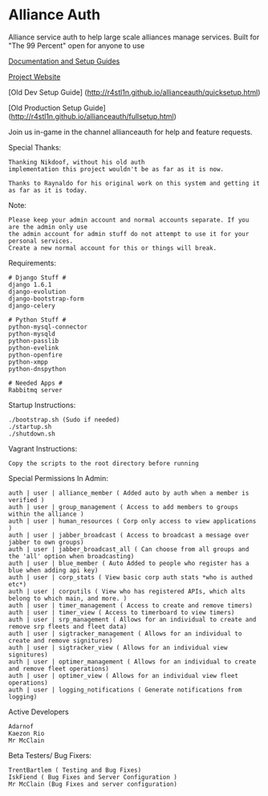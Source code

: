 Alliance Auth
============

Alliance service auth to help large scale alliances manage services.
Built for "The 99 Percent" open for anyone to use

[Documentation and Setup Guides](http://allianceauth.com)

[Project Website](http://r4stl1n.github.io/allianceauth/)

[Old Dev Setup Guide] (http://r4stl1n.github.io/allianceauth/quicksetup.html)

[Old Production Setup Guide] (http://r4stl1n.github.io/allianceauth/fullsetup.html)

Join us in-game in the channel allianceauth for help and feature requests.

Special Thanks: 

    Thanking Nikdoof, without his old auth 
    implementation this project wouldn't be as far as it is now.
    
    Thanks to Raynaldo for his original work on this system and getting it as far as it is today.

Note:

    Please keep your admin account and normal accounts separate. If you are the admin only use 
    the admin account for admin stuff do not attempt to use it for your personal services. 
    Create a new normal account for this or things will break.
    
Requirements:

    # Django Stuff #
    django 1.6.1
    django-evolution
    django-bootstrap-form
    django-celery
    
    # Python Stuff #
    python-mysql-connector
    python-mysqld
    python-passlib
    python-evelink
    python-openfire
    python-xmpp
    python-dnspython
    
    # Needed Apps #
    Rabbitmq server
        
Startup Instructions:

    ./bootstrap.sh (Sudo if needed)
    ./startup.sh
    ./shutdown.sh

Vagrant Instructions:

    Copy the scripts to the root directory before running

Special Permissions In Admin:

    auth | user | alliance_member ( Added auto by auth when a member is verified )
    auth | user | group_management ( Access to add members to groups within the alliance )
    auth | user | human_resources ( Corp only access to view applications )
    auth | user | jabber_broadcast ( Access to broadcast a message over jabber to own groups)
    auth | user | jabber_broadcast_all ( Can choose from all groups and the 'all' option when broadcasting)
    auth | user | blue_member ( Auto Added to people who register has a blue when adding api key)
    auth | user | corp_stats ( View basic corp auth stats *who is authed etc*)
    auth | user | corputils ( View who has registered APIs, which alts belong to which main, and more. )
    auth | user | timer_management ( Access to create and remove timers)
    auth | user | timer_view ( Access to timerboard to view timers)
    auth | user | srp_management ( Allows for an individual to create and remove srp fleets and fleet data)
    auth | user | sigtracker_management ( Allows for an individual to create and remove signitures)
    auth | user | sigtracker_view ( Allows for an individual view signitures)
    auth | user | optimer_management ( Allows for an individual to create and remove fleet operations)
    auth | user | optimer_view ( Allows for an individual view fleet operations)
    auth | user | logging_notifications ( Generate notifications from logging)

Active Developers

    Adarnof
    Kaezon Rio
    Mr McClain

Beta Testers/ Bug Fixers:

    TrentBartlem ( Testing and Bug Fixes)
    IskFiend ( Bug Fixes and Server Configuration )
    Mr McClain (Bug Fixes and server configuration)
